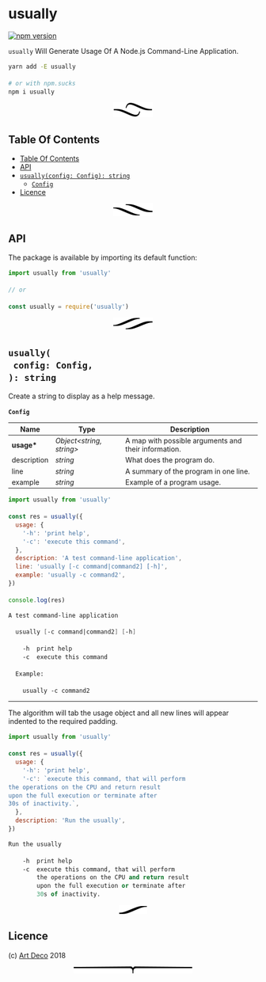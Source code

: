 # usually

[![npm version](https://badge.fury.io/js/usually.svg)](https://npmjs.org/package/usually)

`usually` Will Generate Usage Of A Node.js Command-Line Application.

```sh
yarn add -E usually

# or with npm.sucks
npm i usually
```

<p align="center"><a href="#table-of-contents"><img src=".documentary/section-breaks/0.svg?sanitize=true"></a></p>


## Table Of Contents

- [Table Of Contents](#table-of-contents)
- [API](#api)
- [`usually(config: Config): string`](#usuallyconfig-config-string)
  * [`Config`](#type-config)
- [Licence](#licence)

<p align="center"><a href="#table-of-contents"><img src=".documentary/section-breaks/1.svg?sanitize=true"></a></p>

## API

The package is available by importing its default function:

```js
import usually from 'usually'

// or

const usually = require('usually')
```

<p align="center"><a href="#table-of-contents"><img src=".documentary/section-breaks/2.svg?sanitize=true"></a></p>

## `usually(`<br/>&nbsp;&nbsp;`config: Config,`<br/>`): string`

Create a string to display as a help message.

__<a name="type-config">`Config`</a>__

|    Name     |              Type              |                     Description                      |
| ----------- | ------------------------------ | ---------------------------------------------------- |
| __usage*__  | _Object&lt;string, string&gt;_ | A map with possible arguments and their information. |
| description | _string_                       | What does the program do.                            |
| line        | _string_                       | A summary of the program in one line.                |
| example     | _string_                       | Example of a program usage.                          |

```js
import usually from 'usually'

const res = usually({
  usage: {
    '-h': 'print help',
    '-c': 'execute this command',
  },
  description: 'A test command-line application',
  line: 'usually [-c command|command2] [-h]',
  example: 'usually -c command2',
})

console.log(res)
```
```fs
A test command-line application

  usually [-c command|command2] [-h]

	-h	print help
	-c	execute this command

  Example:

    usually -c command2
```

---

The algorithm will tab the usage object and all new lines will appear indented to the required padding.

```js
import usually from 'usually'

const res = usually({
  usage: {
    '-h': 'print help',
    '-c': `execute this command, that will perform
the operations on the CPU and return result
upon the full execution or terminate after
30s of inactivity.`,
  },
  description: 'Run the usually',
})
```
```fs
Run the usually

	-h	print help
	-c	execute this command, that will perform
	  	the operations on the CPU and return result
	  	upon the full execution or terminate after
	  	30s of inactivity.
```

<p align="center"><a href="#table-of-contents"><img src=".documentary/section-breaks/11.svg?sanitize=true"></a></p>

## Licence

(c) [Art Deco][1] 2018

[1]: https://artd.eco

<p align="center"><a href="#table-of-contents"><img src=".documentary/section-breaks/-1.svg?sanitize=true"></a></p>


